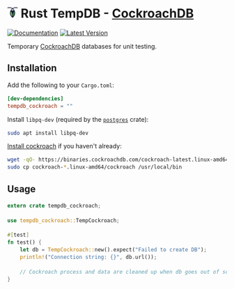 # <a href="https://cockroachlabs.com"><img src="https://raw.githubusercontent.com/calder/rust-tempdb/master/tempdb_cockroach/doc/logo.png" width="24" height="24"></a> Rust TempDB - [CockroachDB](https://www.cockroachlabs.com)

[![Documentation](https://docs.rs/tempdb_cockroach/badge.svg)](https://docs.rs/tempdb_cockroach) [![Latest Version](https://img.shields.io/crates/v/tempdb_cockroach.svg)](https://crates.io/crates/tempdb_cockroach)

Temporary [CockroachDB](https://www.cockroachlabs.com) databases for unit testing.

## Installation

Add the following to your `Cargo.toml`:
```toml
[dev-dependencies]
tempdb_cockroach = ""
```

Install `libpq-dev` (required by the [`postgres`](https://docs.rs/postgres/) crate):
```sh
sudo apt install libpq-dev
```

[Install cockroach](https://www.cockroachlabs.com/docs/stable/install-cockroachdb.html) if you haven't already:
```sh
wget -qO- https://binaries.cockroachdb.com/cockroach-latest.linux-amd64.tgz | tar -xvz
sudo cp cockroach-*.linux-amd64/cockroach /usr/local/bin
```

## Usage

```rust
extern crate tempdb_cockroach;

use tempdb_cockroach::TempCockroach;

#[test]
fn test() {
    let db = TempCockroach::new().expect("Failed to create DB");
    println!("Connection string: {}", db.url());

    // Cockroach process and data are cleaned up when db goes out of scope.
}
```
